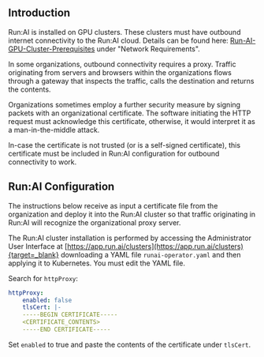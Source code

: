 ## Introduction

Run:AI is installed on GPU clusters. These clusters must have outbound internet connectivity to the Run:AI cloud. Details can be found here:  [Run-AI-GPU-Cluster-Prerequisites](cluster-prerequisites.md) under "Network Requirements".

In some organizations, outbound connectivity requires a proxy. Traffic originating from servers and browsers within the organizations flows through a gateway that inspects the traffic, calls the destination and returns the contents. 

Organizations sometimes employ a further security measure by signing packets with an organizational certificate.  The software initiating the HTTP request must acknowledge this certificate, otherwise, it would interpret it as a man-in-the-middle attack. 

In-case the certificate is not trusted (or is a self-signed certificate), this certificate must be included in Run:AI configuration for outbound connectivity to work.

## Run:AI Configuration

The instructions below receive as input a certificate file from the organization and deploy it into the Run:AI cluster so that traffic originating in Run:AI will recognize the organizational proxy server.

The Run:AI cluster installation is performed by accessing the Administrator User Interface at [https://app.run.ai/clusters](https://app.run.ai/clusters){target=_blank} downloading a YAML file ``runai-operator.yaml`` and then applying it to Kubernetes. You must edit the YAML file. 

Search for ``httpProxy``:

``` yaml
httpProxy:
    enabled: false
    tlsCert: |-
    -----BEGIN CERTIFICATE-----
    <CERTIFICATE_CONTENTS>
    -----END CERTIFICATE-----
```

Set ``enabled`` to true and paste the contents of the certificate under ``tlsCert``.